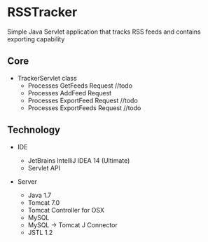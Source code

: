 # RSSTracker
Simple Java Servlet application that tracks RSS feeds and contains exporting capability

Core
-----
  - TrackerServlet class
    - Processes GetFeeds Request //todo
    - Processes AddFeed Request
    - Processes ExportFeed Request //todo
    - Processes ExportFeeds Request //todo

Technology
-----
  - IDE
    - JetBrains IntelliJ IDEA 14 (Ultimate)
    - Servlet API

  - Server
    - Java 1.7
    - Tomcat 7.0
    - Tomcat Controller for OSX
    - MySQL
    - MySQL -> Tomcat J Connector
    - JSTL 1.2

